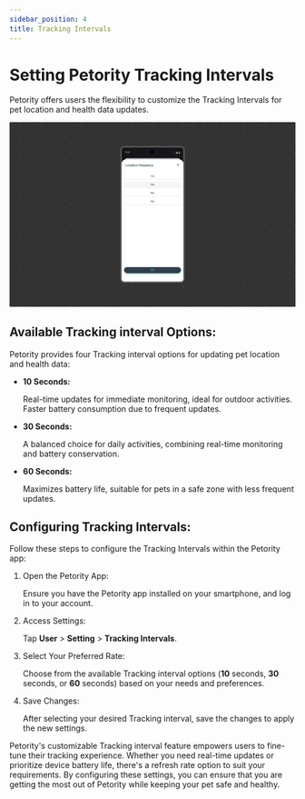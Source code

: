 ```yaml
---
sidebar_position: 4
title: Tracking Intervals
---
```


# Setting Petority Tracking Intervals
Petority offers users the flexibility to customize the Tracking Intervals for pet location and health data updates. 

![fren](/img/setting/Refresh-Rates.jpg)

## Available Tracking interval Options:
Petority provides four Tracking interval options for updating pet location and health data:

+ **10 Seconds:** 

	Real-time updates for immediate monitoring, ideal for outdoor activities. Faster battery consumption due to frequent updates.

+ **30 Seconds:** 

	A balanced choice for daily activities, combining real-time monitoring and battery conservation.

+ **60 Seconds:** 

	Maximizes battery life, suitable for pets in a safe zone with less frequent updates.

## Configuring Tracking Intervals:
Follow these steps to configure the Tracking Intervals within the Petority app:

1. Open the Petority App: 

	Ensure you have the Petority app installed on your smartphone, and log in to your account.

2. Access Settings: 

	Tap **User** > **Setting** > **Tracking Intervals**.

3. Select Your Preferred Rate:

	Choose from the available Tracking interval options (**10** seconds, **30** seconds, or **60** seconds) based on your needs and preferences.

4. Save Changes: 

	After selecting your desired Tracking interval, save the changes to apply the new settings.

Petority's customizable Tracking interval feature empowers users to fine-tune their tracking experience. Whether you need real-time updates or prioritize device battery life, there's a refresh rate option to suit your requirements. By configuring these settings, you can ensure that you are getting the most out of Petority while keeping your pet safe and healthy.